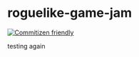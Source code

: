 # roguelike-game-jam
[![Commitizen friendly](https://img.shields.io/badge/commitizen-friendly-brightgreen.svg)](http://commitizen.github.io/cz-cli/)

testing again
